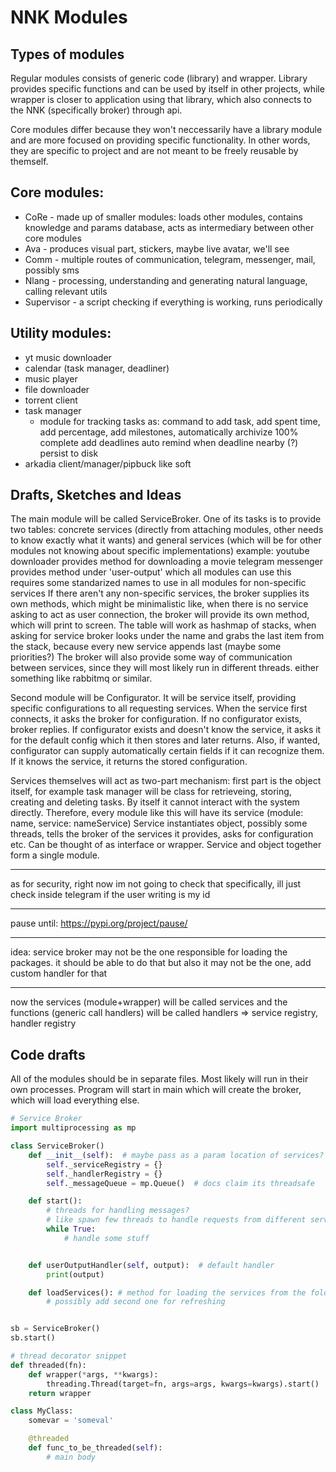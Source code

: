 # NNK Modules
## Types of modules
Regular modules consists of generic code (library) and wrapper. Library provides specific functions and can be used by itself
in other projects, while wrapper is closer to application using that library, which also connects to the NNK (specifically broker) through api.

Core modules differ because they won't neccessarily have a library module and are more focused on providing specific functionality.
In other words, they are specific to project and are not meant to be freely reusable by themself.

## Core modules:
- CoRe - made up of smaller modules:
	loads other modules, contains knowledge and params database, acts as intermediary between other core modules
- Ava - produces visual part, stickers, maybe live avatar, we'll see
- Comm - multiple routes of communication, telegram, messenger, mail, possibly sms
- Nlang - processing, understanding and generating natural language, calling relevant utils
- Supervisor - a script checking if everything is working, runs periodically

## Utility modules:
- yt music downloader
- calendar (task manager, deadliner)
- music player
- file downloader
- torrent client
- task manager
	- module for tracking tasks as:
	command to add task, 
	add spent time, 
	add percentage,
	add milestones,
	automatically archivize 100% complete
	add deadlines
	auto remind when deadline nearby (?)
	persist to disk
- arkadia client/manager/pipbuck like soft


## Drafts, Sketches and Ideas
The main module will be called ServiceBroker.
One of its tasks is to provide two tables:
	concrete services (directly from attaching modules, other needs to know exactly what it wants)
	and general services (which will be for other modules not knowing about specific implementations)
		example:
		youtube downloader provides method for downloading a movie
		telegram messenger provides method under 'user-output' which all modules can use
	this requires some standarized names to use in all modules for non-specific services
If there aren't any non-specific services, the broker supplies its own methods, which might be minimalistic
like, when there is no service asking to act as user connection, the broker will provide its own method,
which will print to screen.
The table will work as hashmap of stacks, when asking for service broker looks under the name and grabs the last item from the stack,
because every new service appends last (maybe some priorities?)
The broker will also provide some way of communication between services, since they will most likely run in different threads.
either something like rabbitmq or similar.

Second module will be Configurator.
It will be service itself, providing specific configurations to all requesting services.
When the service first connects, it asks the broker for configuration. If no configurator exists, broker replies.
If configurator exists and doesn't know the service, it asks it for the default config which it then stores and later
returns. Also, if wanted, configurator can supply automatically certain fields if it can recognize them.
If it knows the service, it returns the stored configuration.

Services themselves will act as two-part mechanism:
first part is the object itself, for example task manager will be class for retrieveing, storing, creating and deleting tasks.
By itself it cannot interact with the system directly.
Therefore, every module like this will have its service (module: name, service: nameService)
Service instantiates object, possibly some threads, tells the broker of the services it provides, asks for configuration etc.
Can be thought of as interface or wrapper.
Service and object together form a single module.

---

as for security, right now im not going to check that specifically, ill just check inside telegram if the user writing is my id

---

pause until:
https://pypi.org/project/pause/

---

idea: service broker may not be the one responsible for loading the packages. it should be able to do that but also it may not be the one,
add custom handler for that

---

now the services (module+wrapper) will be called services and the functions (generic call handlers) will be called handlers 
=> service registry, handler registry

## Code drafts
All of the modules should be in separate files.
Most likely will run in their own processes.
Program will start in main which will create the broker, which will load everything else.

```python
# Service Broker
import multiprocessing as mp

class ServiceBroker()
	def __init__(self):  # maybe pass as a param location of services?
		self._serviceRegistry = {}
		self._handlerRegistry = {}
		self._messageQueue = mp.Queue()  # docs claim its threadsafe

	def start():
		# threads for handling messages?
		# like spawn few threads to handle requests from different services
		while True:
			# handle some stuff


	def userOutputHandler(self, output):  # default handler
		print(output)

	def loadServices(): # method for loading the services from the folder
		# possibly add second one for refreshing


sb = ServiceBroker()
sb.start()
```

```python
# thread decorator snippet
def threaded(fn):
    def wrapper(*args, **kwargs):
        threading.Thread(target=fn, args=args, kwargs=kwargs).start()
    return wrapper

class MyClass:
    somevar = 'someval'

    @threaded
    def func_to_be_threaded(self):
        # main body

```